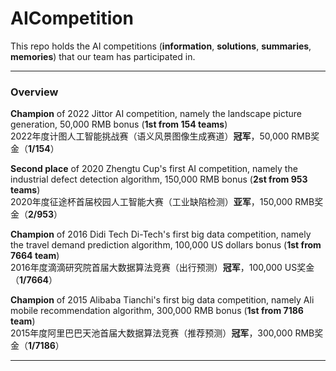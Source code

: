 # AICompetition
This repo holds the AI competitions (**information**, **solutions**, **summaries**, **memories**) that our team has participated in. 

------
### Overview

**Champion** of 2022 Jittor AI competition, namely the landscape picture generation, 50,000 RMB bonus (**1st from 154 teams**)  
2022年度计图人工智能挑战赛（语义风景图像生成赛道）**冠军**，50,000 RMB奖金（**1/154**）  

**Second place** of 2020 Zhengtu Cup's first AI competition, namely the industrial defect detection algorithm, 150,000 RMB bonus (**2st from 953 teams**)  
2020年度征途杯首届校园人工智能大赛（工业缺陷检测）**亚军**，150,000 RMB奖金（**2/953**）  

**Champion** of 2016 Didi Tech Di-Tech's first big data competition, namely the travel demand prediction algorithm, 100,000 US dollars bonus (**1st from 7664 team**)  
2016年度滴滴研究院首届大数据算法竞赛（出行预测）**冠军**，100,000 US奖金（**1/7664**）  

**Champion** of 2015 Alibaba Tianchi's first big data competition, namely Ali mobile recommendation algorithm, 300,000 RMB bonus (**1st from 7186 team**)  
2015年度阿里巴巴天池首届大数据算法竞赛（推荐预测）**冠军**，300,000 RMB奖金（**1/7186**）  
  
------
